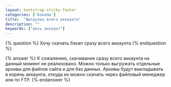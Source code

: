 ```yaml
---
layout: bootstrap-sticky-footer
categories: ['Бэкапы']
title:  "Выгрузка всего аккаунта"
description: ""
keywords: ["весь аккаунт"]
--- 
```

{% question %}
Хочу скачать бэкап сразу всего аккаунта 
{% endquestion %}

{% answer %}
К сожалению, скачивание сразу всего аккаунта на данный момент не реализовано. 
Можно только выгружать отдельные архивы для файлов сайта и для баз данных. 
Архивы будут выкладывать в корень аккаунта, откуда их можно скачать через файловый менеджер или по FTP.
{% endanswer %}
